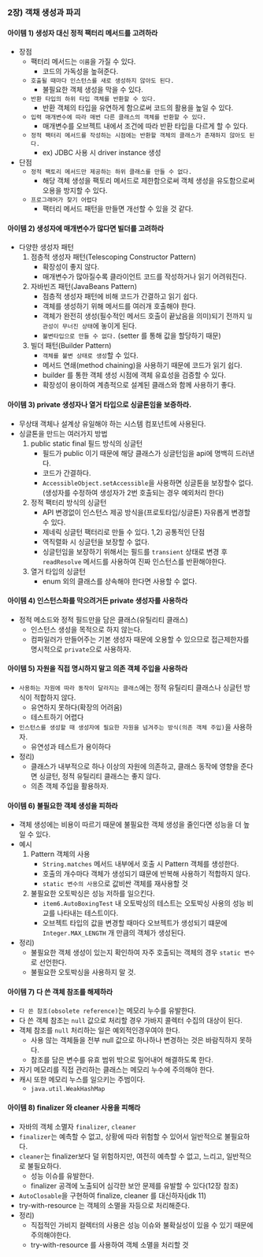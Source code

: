### 2장) 객채 생성과 파괴
#### 아이템 1) 생성자 대신 정적 팩터리 메서드를 고려하라
- 장점
  - 팩터리 메서드는 `이름`을 가질 수 있다. 
    - 코드의 가독성을 높혀준다.
  - `호출될 때마다 인스턴스를 새로 생성하지 않아도 된다.`
    - 불필요한 객체 생성을 막을 수 있다. 
  - `반환 타입의 하위 타입 객체를 반환할 수 있다.` 
    - 반환 객체의 타입을 유연하게 함으로써 코드의 활용을 높일 수 있다.
  - `입력 매개변수에 따라 매번 다른 클래스의 객체를 반환할 수 있다.` 
     - 매개변수를 오브젝트 내에서 조건에 따라 반환 타입을 다르게 할 수 있다.
  - `정적 팩터리 메서드를 작성하는 시점에는 반환할 객체의 클래스가 존재하지 않아도 된다.`
    - ex) JDBC 사용 시 driver instance 생성
- 단점 
  - `정적 팩토리 메서드만 제공하는 하위 클래스를 만들 수 없다.`
    - 해당 객체 생성을 팩토리 메서드로 제한함으로써 객체 생성을 유도함으로써 오용을 방지할 수 있다. 
  - `프로그래머가 찾기 어렵다`
    - 팩터리 메서드 패턴을 만들면 개선할 수 있을 것 같다.
 
  
#### 아이템 2) 생성자에 매개변수가 많다면 빌더를 고려하라
- 다양한 생성자 패턴 
   1) 점층적 생성자 패턴(Telescoping Constructor Pattern)
       - 확장성이 좋지 않다.
       - 매개변수가 많아질수록 클라이언트 코드를 작성하거나 읽기 어려워진다.
   2) 자바빈즈 패턴(JavaBeans Pattern)
       - 점층적 생성자 패턴에 비해 코드가 간결하고 읽기 쉽다.
       - 객체를 생성하기 위해 메서드를 여러개 호출해야 한다.
       - 객체가 완전히 생성(필수적인 메서드 호출이 끝났음을 의미)되기 전까지 `일관성이 무너진 상태`에 놓이게 된다.
       - `불변타입으로 만들 수 없다.` (setter 를 통해 값을 할당하기 때문)
   3) 빌더 패턴(Builder Pattern)
       - `객체를 불변 상태로 생성`할 수 있다.
       - 메서드 연쇄(method chaining)을 사용하기 때문에 코드가 읽기 쉽다.
       - builder 를 통한 객체 생성 시점에 객체 유효성을 검증할 수 있다.
       - 확장성이 용이하여 계층적으로 설계된 클래스와 함께 사용하기 좋다.
 

#### 아이템 3) private 생성자나 열거 타입으로 싱글톤임을 보증하라.
- 무상태 객체나 설계상 유일해야 하는 시스템 컴포넌트에 사용된다.
- 싱글톤을 만드는 여러가지 방법
   1) public static final 필드 방식의 싱글턴
       - 필드가 public 이기 때문에 해당 클래스가 싱글턴임을 api에 명백히 드러낸다.
       - 코드가 간결하다.
       - `AccessibleObject.setAccessible`을 사용하면 싱글톤을 보장할수 없다. (생성자를 수정하여 생성자가 2번 호출되는 경우 예외처리 한다)
   2) 정적 팩터리 방식의 싱글턴
       - API 변경없이 인스턴스 제공 방식을(프로토타입/싱글톤) 자유롭게 변경할 수 있다. 
       - 제네릭 싱글턴 팩터리로 만들 수 있다.
   1,2) 공통적인 단점 
       - 역직렬화 시 싱글턴을 보장할 수 없다.
       - 싱글턴임을 보장하기 위해서는 필드를 `transient` 상태로 변경 후 `readResolve` 메서드를 사용하여 진짜 인스턴스를 반환해야한다.
   3) 열거 타입의 싱글턴 
       - enum 외의 클래스를 상속해야 한다면 사용할 수 없다. 

#### 아이템 4) 인스턴스화를 막으려거든 private 생성자를 사용하라
- 정적 메소드와 정적 필드만을 담은 클래스(유틸리티 클래스)
  - 인스턴스 생성을 목적으로 하지 않는다.
  - 컴파일러가 만들어주는 기본 생성자 때문에 오용할 수 있으므로 접근제한자를 명시적으로 `private`으로 사용하자.

#### 아이템 5) 자원을 직접 명시하지 말고 의존 객체 주입을 사용하라
- `사용하는 자원에 따라 동작이 달라지는 클래스`에는 정적 유틸리티 클래스나 싱글턴 방식이 적합하지 않다.
  - 유연하지 못하다(확장의 어려움)
  - 테스트하기 어렵다
- `인스턴스를 생성할 때 생성자에 필요한 자원을 넘겨주는 방식(의존 객체 주입)`을 사용하자.
  - 유연성과 테스트가 용이하다
- 정리) 
  - 클래스가 내부적으로 하나 이상의 자원에 의존하고, 클래스 동작에 영향을 준다면 싱글턴, 정적 유틸리티 클래스는 좋지 않다.
  - 의존 객체 주입을 활용하자.
 
#### 아이템 6) 불필요한 객체 생성을 피하라
- 객체 생성에는 비용이 따르기 때문에 불필요한 객체 생성을 줄인다면 성능을 더 높일 수 있다.
- 예시 
    1) Pattern 객체의 사용 
        - `String.matches` 메서드 내부에서 호출 시 Pattern 객체를 생성한다.
        - 호출의 개수마다 객체가 생성되기 떄문에 반복해 사용하기 적합하지 않다.
        - `static 변수의 사용`으로 값비싼 객체를 재사용할 것
    2) 불필요한 오토박싱은 성능 저하를 일으킨다. 
        - `item6.AutoBoxingTest` 내 오토박싱의 테스트는 오토박싱 사용의 성능 비교를 나타내는 테스트이다.
        - 오브젝트 타입의 값을 변경할 때마다 오브젝트가 생성되기 떄문에 `Integer.MAX_LENGTH` 개 만큼의 객체가 생성된다.
- 정리)
  - 불필요한 객체 생성이 있는지 확인하여 자주 호출되는 객체의 경우 `static 변수`로 선언한다.
  - 불필요한 오토박싱을 사용하지 말 것.
  
#### 아이템 7) 다 쓴 객체 참조를 해제하라
- `다 쓴 참조(obsolete reference)`는 메모리 누수를 유발한다.
- 다 쓴 객체 참조는 `null` 값으로 처리할 경우 가바지 콜렉터 수집의 대상이 된다.
- 객체 참조를 `null` 처리하는 일은 예외적인경우여야 한다.
  - 사용 않는 객체들을 전부 null 값으로 하나하나 변경하는 것은 바람직하지 못하다.
  - 참조를 담은 변수를 유효 범위 밖으로 밀어내어 해결하도록 한다.
- 자기 메모리를 직접 관리하는 클래스는 메모리 누수에 주의해야 한다.
- 캐시 또한 메모리 누스를 일으키는 주범이다.
  - `java.util.WeakHashMap`


#### 아이템 8) finalizer 와 cleaner 사용을 피해라
- 자바의 객체 소멸자 `finalizer`, `cleaner` 
- `finalizer`는 예측할 수 없고, 상황에 따라 위험할 수 있어서 일반적으로 불필요하다.
- `cleaner`는 finalizer보다 덜 위험하지만, 여전히 예측할 수 없고, 느리고, 일반적으로 불필요하다.
  - 성능 이슈를 유발한다.
  - finalizer 공격에 노출되어 심각한 보안 문제를 유발할 수 있다(12장 참조)
- `AutoClosable`을 구현하여 finalize, cleaner 를 대신하자(jdk 11)
- try-with-resource 는 객체의 소멸을 자등으로 처리해준다.
- 정리)
  - 직접적인 가비지 컬렉터의 사용은 성능 이슈와 불확실성이 있을 수 있기 때문에 주의해야한다.
  - try-with-resource 를 사용하여 객체 소멸을 처리할 것 

  